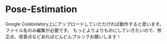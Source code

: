 # Pose-Estimation

Google Colabolatory上にアップロードしていただければ動作すると思います。ファイル名のみ編集が必要です。
もっとよりよりものにしていきたいので、修正点、改善点などあればどんどんプルリクお願いします！
